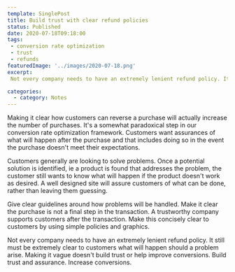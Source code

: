 ```yaml
---
template: SinglePost
title: Build trust with clear refund policies  
status: Published
date: 2020-07-18T09:18:00 
tags:
 - conversion rate optimization  - trust
 - refunds
featuredImage: '../images/2020-07-18.png'
excerpt:
 Not every company needs to have an extremely lenient refund policy. It still must be extremely clear to customers what will happen should a problem arise. Making it vague doesn't build trust or help improve conversions. Build trust and assurance. Increase conversions.  

categories:
  - category: Notes
---
```

Making it clear how customers can reverse a purchase will actually increase the number of purchases. It's a somewhat paradoxical step in our conversion rate optimization framework. Customers want assurances of what will happen after the purchase and that includes doing so in the event the purchase doesn't meet their expectations. 

Customers generally are looking to solve problems.  Once a potential solution is identified, ie a product is found that addresses the problem, the customer still wants to know what will happen if the product doesn't work as desired. A well designed site will assure customers of what can be done, rather than leaving them guessing. 

Give clear guidelines around how problems will be handled. Make it clear the purchase is not a final step in the transaction. A trustworthy company supports customers after the transaction. Make this concisely clear to customers by using simple policies and graphics. 

Not every company needs to have an extremely lenient refund policy. It still must be extremely clear to customers what will happen should a problem arise. Making it vague doesn't build trust or help improve conversions. Build trust and assurance. Increase conversions.  

